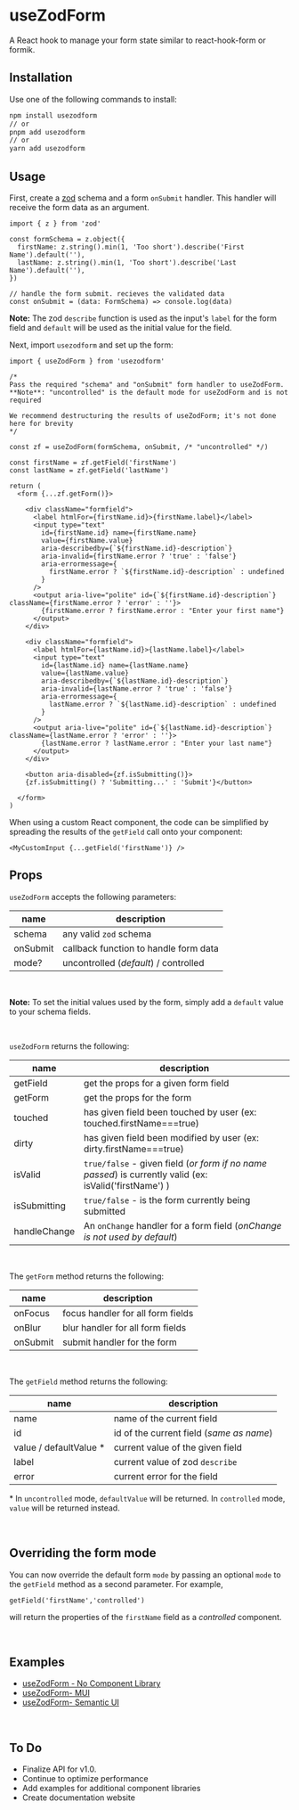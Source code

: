 # useZodForm

A React hook to manage your form state similar to react-hook-form or formik.

## Installation

Use one of the following commands to install:

```bash
npm install usezodform
// or
pnpm add usezodform
// or
yarn add usezodform
```

## Usage

First, create a [zod](https://zod.dev) schema and a form `onSubmit` handler. This handler will receive the form data as an argument.

```tsx
import { z } from 'zod'

const formSchema = z.object({
  firstName: z.string().min(1, 'Too short').describe('First Name').default(''),
  lastName: z.string().min(1, 'Too short').describe('Last Name').default(''),
})

// handle the form submit. recieves the validated data
const onSubmit = (data: FormSchema) => console.log(data)
```

**Note:** The zod `describe` function is used as the input's `label` for the form field and `default` will be used as the initial value for the field.

Next, import `usezodform` and set up the form:

```tsx
import { useZodForm } from 'usezodform'

/*
Pass the required "schema" and "onSubmit" form handler to useZodForm. **Note**: "uncontrolled" is the default mode for useZodForm and is not required

We recommend destructuring the results of useZodForm; it's not done here for brevity
*/

const zf = useZodForm(formSchema, onSubmit, /* "uncontrolled" */) 

const firstName = zf.getField('firstName')
const lastName = zf.getField('lastName')

return (
  <form {...zf.getForm()}>

    <div className="formfield">
      <label htmlFor={firstName.id}>{firstName.label}</label>
      <input type="text" 
        id={firstName.id} name={firstName.name} 
        value={firstName.value}
        aria-describedby={`${firstName.id}-description`}
        aria-invalid={firstName.error ? 'true' : 'false'} 
        aria-errormessage={
          firstName.error ? `${firstName.id}-description` : undefined
        }
      />
      <output aria-live="polite" id={`${firstName.id}-description`} className={firstName.error ? 'error' : ''}>
        {firstName.error ? firstName.error : "Enter your first name"}
      </output>
    </div>

    <div className="formfield">
      <label htmlFor={lastName.id}>{lastName.label}</label>
      <input type="text" 
        id={lastName.id} name={lastName.name} 
        value={lastName.value}
        aria-describedby={`${lastName.id}-description`} 
        aria-invalid={lastName.error ? 'true' : 'false'}
        aria-errormessage={
          lastName.error ? `${lastName.id}-description` : undefined
        }
      />
      <output aria-live="polite" id={`${lastName.id}-description`} className={lastName.error ? 'error' : ''}>
        {lastName.error ? lastName.error : "Enter your last name"}
      </output>
    </div>

    <button aria-disabled={zf.isSubmitting()}>
    {zf.isSubmitting() ? 'Submitting...' : 'Submit'}</button>
    
  </form>
)
```

When using a custom React component, the code can be simplified by spreading the results of the `getField` call onto your component:

```tsx
<MyCustomInput {...getField('firstName')} />
```

## Props

`useZodForm` accepts the following parameters:

| name     | description                                   |
| -------- | --------------------------------------------- |
| schema   | any valid `zod` schema                        |
| onSubmit | callback function to handle form data         |
| mode?     |  uncontrolled (_default_) / controlled        |

<br/>

**Note:** To set the initial values used by the form, simply add a `default` value to your schema fields.

<br/>

`useZodForm` returns the following:

| name         | description                                                                                             |
| ------------ | ------------------------------------------------------------------------------------------------------- |
| getField     | get the props for a given form field                                                                    |
| getForm      | get the props for the form                                                                              |
| touched      | has given field been touched by user (ex: touched.firstName===true)                                     |
| dirty        | has given field been modified by user (ex: dirty.firstName===true)                                      |
| isValid      | `true/false` - given field (_or form if no name passed_) is currently valid (ex: isValid('firstName') ) |
| isSubmitting | `true/false` - is the form currently being submitted                                                    |
| handleChange | An `onChange` handler for a form field (_onChange is not used by default_)                              |

<br/>

The `getForm` method returns the following:

| name     | description                       |
| -------- | --------------------------------- |
| onFocus  | focus handler for all form fields |
| onBlur   | blur handler for all form fields  |
| onSubmit | submit handler for the form       |

<br/>

The `getField` method returns the following:

| name            | description                              |
| --------------- | ---------------------------------------- |
| name            | name of the current field                |
| id              | id of the current field (_same as name_) |
| value / defaultValue \* | current value of the given field         |
| label           | current value of zod `describe`          |
| error           | current error for the field              |

\* In `uncontrolled` mode, `defaultValue` will be returned. In `controlled` mode, `value` will be returned instead.

<br/>

## Overriding the form mode

You can now override the default form `mode` by passing an optional `mode` to the `getField` method as a second parameter. For example,

```tsx
getField('firstName','controlled')
```

will return the properties of the `firstName` field as a _controlled_ component.

<br/>

## Examples

- [useZodForm - No Component Library](https://codesandbox.io/s/testing-usezodform-hook-8ky97s?file=/src/App.tsx)
- [useZodForm- MUI](https://codesandbox.io/s/usezodform-with-mui-87gu0o?file=/src/App.tsx)
- [useZodForm- Semantic UI](https://codesandbox.io/s/usezodform-with-semantic-ui-pn5hjy?file=/src/App.tsx)

<br/>

## To Do

- Finalize API for v1.0.
- Continue to optimize performance
- Add examples for additional component libraries
- Create documentation website
